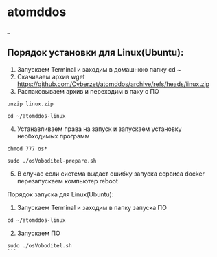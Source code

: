 # atomddos
_
## Порядок  установки для Linux(Ubuntu):
1.  Запускаем Terminal и заходим в домашнюю папку
cd ~
2.  Скачиваем архив 
wget  https://github.com/Cyberzet/atomddos/archive/refs/heads/linux.zip
3.   Распаковываем архив и переходим в паку с ПО
```
unzip linux.zip
```
```
cd ~/atomddos-linux
```

4.  Устанавливаем права на запуск и запускаем установку необходимых программ
```
chmod 777 os*
```
```
sudo ./osVoboditel-prepare.sh 
```

5.  В случае если система выдаст ошибку запуска сервиса docker перезапускаем компьютер
reboot


Порядок  запуска для Linux(Ubuntu):
1.  Запускаем Terminal и заходим в папку запуска ПО
```
cd ~/atomddos-linux
```
2.  Запускаем ПО
 ````
sudo ./osVoboditel.sh
```
